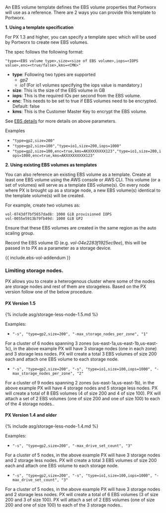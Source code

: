 An EBS volume template defines the EBS volume properties that Portworx will use as a reference. There are 2 ways you can provide this template to Portworx.

**1. Using a template specification**

For PX 1.3 and higher, you can specify a template spec which will be used by Portworx to create new EBS volumes.

The spec follows the following format:
```
"type=<EBS volume type>,size=<size of EBS volume>,iops=<IOPS value>,enc=<true/false>,kms=<CMK>"
```

* __type__: Following two types are supported
    * _gp2_
    * _io1_ (For io1 volumes specifying the iops value is mandatory.)
* __size__: This is the size of the EBS volume in GB
* __iops__: This is the required IOs per second from the EBS volume.
* __enc__:  This needs to be set to true if EBS volumes need to be encrypted. Default: false
* __kms__:  This is the Customer Master Key to encrypt the EBS volume.

See [EBS details](https://aws.amazon.com/ebs/details/) for more details on above parameters.

Examples

* `"type=gp2,size=200"`
* `"type=gp2,size=100","type=io1,size=200,iops=1000"`
* `"type=gp2,size=100,enc=true,kms=AKXXXXXXXX123","type=io1,size=200,iops=1000,enc=true,kms=AKXXXXXXXXX123"`


**2. Using existing EBS volumes as templates**

You can also reference an existing EBS volume as a template.  Create at least one EBS volume using the AWS console or AWS CLI. This volume (or a set of volumes) will serve as a template EBS volume(s). On every node where PX is brought up as a storage node, a new EBS volume(s) identical to the template volume(s) will be created.

For example, create two volumes as:
```
vol-0743df7bf5657dad8: 1000 GiB provisioned IOPS
vol-0055e5913b79fb49d: 1000 GiB GP2
```

Ensure that these EBS volumes are created in the same region as the auto scaling group.

Record the EBS volume ID (e.g. _vol-04e2283f1925ec9ee_), this will be passed in to PX as a parameter as a storage device.

{{ include.ebs-vol-addendum }}

### Limiting storage nodes.

PX allows you to create a heterogenous cluster where some of the nodes are storage nodes and rest of them are storageless. Based on the PX version follow one of the below procedure.

#### PX Version 1.5

{% include asg/storage-less-node-1.5.md %}

Examples:

* `"-s", "type=gp2,size=200", "-max_storage_nodes_per_zone", "1"`

For a cluster of 6 nodes spanning 3 zones (us-east-1a,us-east-1b,us-east-1c), in the above example PX will have 3 storage nodes (one in each zone) and 3 storage less nodes. PX will create a total 3 EBS volumes of size 200 each and attach one EBS volume to each storage node.

* `"-s", "type=gp2,size=200", "-s", "type=io1,size=100,iops=1000", "-max_storage_nodes_per_zone", "2"`

For a cluster of 9 nodes spanning 2 zones (us-east-1a,us-east-1b), in the above example PX will have 4 storage nodes and 5 storage less nodes. PX will create a total of 8 EBS volumes (4 of size 200 and 4 of size 100). PX will attach a set of 2 EBS volumes (one of size 200 and one of size 100) to each of the 4 storage nodes..


#### PX Version 1.4 and older

{% include asg/storage-less-node-1.4.md %}

Examples:

* `"-s", "type=gp2,size=200", "-max_drive_set_count", "3"`

For a cluster of 5 nodes, in the above example PX will have 3 storage nodes and 2 storage less nodes. PX will create a total 3 EBS volumes of size 200 each and attach one EBS volume to each storage node.

* `"-s", "type=gp2,size=200", "-s", "type=io1,size=100,iops=1000", "-max_drive_set_count", "3"`

For a cluster of 5 nodes, in the above example PX will have 3 storage nodes and 2 storage less nodes. PX will create a total of 6 EBS volumes (3 of size 200 and 3 of size 100). PX will attach a set of 2 EBS volumes (one of size 200 and one of size 100) to each of the 3 storage nodes..
